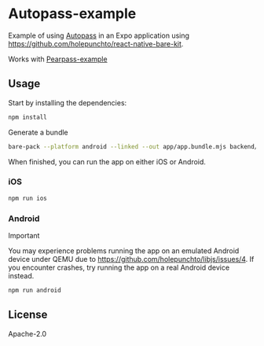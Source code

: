 
# Autopass-example  
  
Example of using [Autopass](https://github.com/holepunchto/autopass) in an Expo application using <https://github.com/holepunchto/react-native-bare-kit>.  
  
Works with [Pearpass-example](https://github.com/holepunchto/pearpass-example/)  
  
  
## Usage  
  
Start by installing the dependencies:  
  
```sh  
npm install
```  
  
Generate a bundle  
  
```sh  
bare-pack --platform android --linked --out app/app.bundle.mjs backend/backend.mjs
```  
  
When finished, you can run the app on either iOS or Android.  
  
### iOS  
  
```sh  
npm run ios
```  
  
### Android  
  
> [!IMPORTANT]  
> You may experience problems running the app on an emulated Android device under QEMU due to https://github.com/holepunchto/libjs/issues/4. If you encounter crashes, try running the app on a real Android device instead.  
  
  
```sh  
npm run android
```  
  
## License  
  
Apache-2.0
